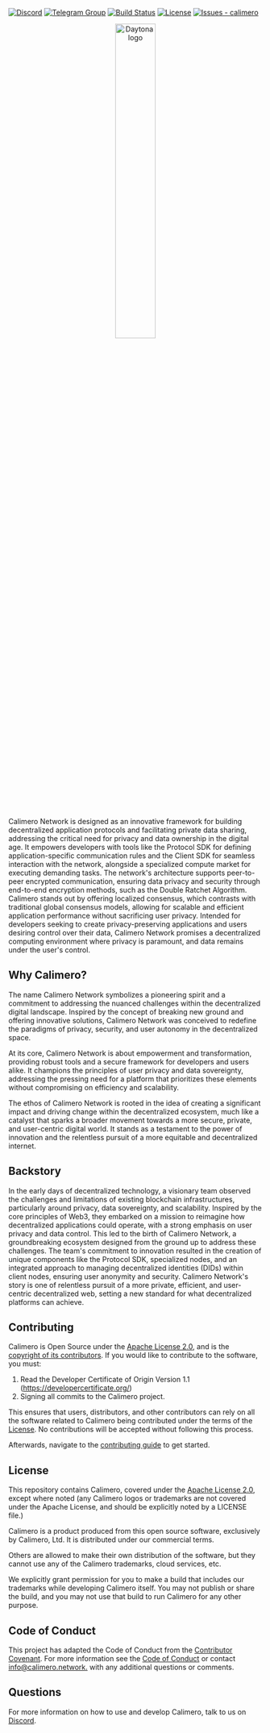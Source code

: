 
[![Discord](https://dcbadge.vercel.app/api/server/wmW28dps?style=flat&theme=default-inverted)](https://discord.gg/7HjWChbE)
[![Telegram Group](https://img.shields.io/badge/Join-Telegram%20Group-blue.svg?logo=telegram)](https://t.me/+_6h-gJlnXO83OGVk)
[![Build Status](https://github.com/calimero-is-near/cali2.0-experimental/actions/workflows/docusaurus_deploy.yml/badge.svg)](https://github.com/calimero-is-near/cali2.0-experimental/actions/workflows/docusaurus_deploy.yml)
[![License](https://img.shields.io/badge/License-Apache--2.0-blue)](#license)
[![Issues - calimero](https://img.shields.io/github/issues/calimero-is-near/cali2.0-experimental)](https://github.com/calimero-is-near/cali2.0-experimental/issues)

<div align="center">
  <picture>
    <source media="(prefers-color-scheme: dark)" srcset="https://assets-global.website-files.com/6256e0ccf395021e66e913b6/65cb5711287e06754d171147_calimero_logo_white.svg">
    <img alt="Daytona logo" style="" src="https://assets-global.website-files.com/6256e0ccf395021e66e913b6/65cb5711287e06754d171147_calimero_logo_white.svg" width="40%">
  </picture>
</div>

Calimero Network is designed as an innovative framework for building decentralized application protocols and facilitating private data sharing, addressing the critical need for privacy and data ownership in the digital age. It empowers developers with tools like the Protocol SDK for defining application-specific communication rules and the Client SDK for seamless interaction with the network, alongside a specialized compute market for executing demanding tasks. The network's architecture supports peer-to-peer encrypted communication, ensuring data privacy and security through end-to-end encryption methods, such as the Double Ratchet Algorithm. Calimero stands out by offering localized consensus, which contrasts with traditional global consensus models, allowing for scalable and efficient application performance without sacrificing user privacy. Intended for developers seeking to create privacy-preserving applications and users desiring control over their data, Calimero Network promises a decentralized computing environment where privacy is paramount, and data remains under the user's control.

## Why Calimero?

The name Calimero Network symbolizes a pioneering spirit and a commitment to addressing the nuanced challenges within the decentralized digital landscape. Inspired by the concept of breaking new ground and offering innovative solutions, Calimero Network was conceived to redefine the paradigms of privacy, security, and user autonomy in the decentralized space.

At its core, Calimero Network is about empowerment and transformation, providing robust tools and a secure framework for developers and users alike. It champions the principles of user privacy and data sovereignty, addressing the pressing need for a platform that prioritizes these elements without compromising on efficiency and scalability.

The ethos of Calimero Network is rooted in the idea of creating a significant impact and driving change within the decentralized ecosystem, much like a catalyst that sparks a broader movement towards a more secure, private, and user-centric digital world. It stands as a testament to the power of innovation and the relentless pursuit of a more equitable and decentralized internet.

## Backstory

In the early days of decentralized technology, a visionary team observed the challenges and limitations of existing blockchain infrastructures, particularly around privacy, data sovereignty, and scalability. Inspired by the core principles of Web3, they embarked on a mission to reimagine how decentralized applications could operate, with a strong emphasis on user privacy and data control. This led to the birth of Calimero Network, a groundbreaking ecosystem designed from the ground up to address these challenges. The team's commitment to innovation resulted in the creation of unique components like the Protocol SDK, specialized nodes, and an integrated approach to managing decentralized identities (DIDs) within client nodes, ensuring user anonymity and security. Calimero Network's story is one of relentless pursuit of a more private, efficient, and user-centric decentralized web, setting a new standard for what decentralized platforms can achieve.

## Contributing

Calimero is Open Source under the [Apache License 2.0](LICENSE), and is the [copyright of its contributors](NOTICE). If you would like to contribute to the software, you must:

1. Read the Developer Certificate of Origin Version 1.1 (https://developercertificate.org/)
2. Signing all commits to the Calimero project.

This ensures that users, distributors, and other contributors can rely on all the software related to Calimero being contributed under the terms of the [License](LICENSE). No contributions will be accepted without following this process.

Afterwards, navigate to the [contributing guide](CONTRIBUTING.md) to get started.

## License

This repository contains Calimero, covered under the [Apache License 2.0](LICENSE), except where noted (any Calimero logos or trademarks are not covered under the Apache License, and should be explicitly noted by a LICENSE file.)

Calimero is a product produced from this open source software, exclusively by Calimero, Ltd. It is distributed under our commercial terms.

Others are allowed to make their own distribution of the software, but they cannot use any of the Calimero trademarks, cloud services, etc.

We explicitly grant permission for you to make a build that includes our trademarks while developing Calimero itself. You may not publish or share the build, and you may not use that build to run Calimero for any other purpose.

## Code of Conduct

This project has adapted the Code of Conduct from the [Contributor Covenant](https://www.contributor-covenant.org/). For more information see the [Code of Conduct](CODE_OF_CONDUCT.md) or contact [info@calimero.network.](mailto:info@calimero.network) with any additional questions or comments.

## Questions


For more information on how to use and develop Calimero, talk to us on
[Discord](https://discord.gg/7HjWChbE).

